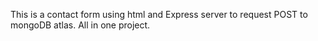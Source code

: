 This is a contact form using html and Express server to request POST to mongoDB atlas. All in one project.
